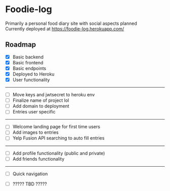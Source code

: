 # Foodie-log

Primarily a personal food diary site with social aspects planned  
Currently deployed at https://foodie-log.herokuapp.com/

Roadmap
--------------------------------------------
- [x] Basic backend
- [x] Basic frontend
- [x] Basic endpoints
- [x] Deployed to Heroku
- [x] User functionality
--------------------------------------------
- [ ] Move keys and jwtsecret to heroku env
- [ ] Finalize name of project lol
- [ ] Add domain to deployment
- [ ] Entries user specific
--------------------------------------------
- [ ] Welcome landing page for first time users
- [ ] Add images to entries
- [ ] Yelp Fusion API searching to auto fill entries
--------------------------------------------
- [ ] Add profile functionality (public and private)
- [ ] Add friends functionality
--------------------------------------------
- [ ] Quick navigation
- [ ] ????? TBD ?????

